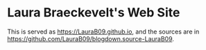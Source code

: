 # Laura Braeckevelt's Web Site

This is served as https://LauraB09.github.io, and the sources are in https://github.com/LauraB09/blogdown.source-LauraB09.
